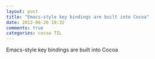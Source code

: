 ```yaml
---
layout: post
title: "Emacs-style key bindings are built into Cocoa"
date: 2012-06-26 19:32
comments: true
categories: cocoa TIL
---
```


Emacs-style key bindings are built into Cocoa

